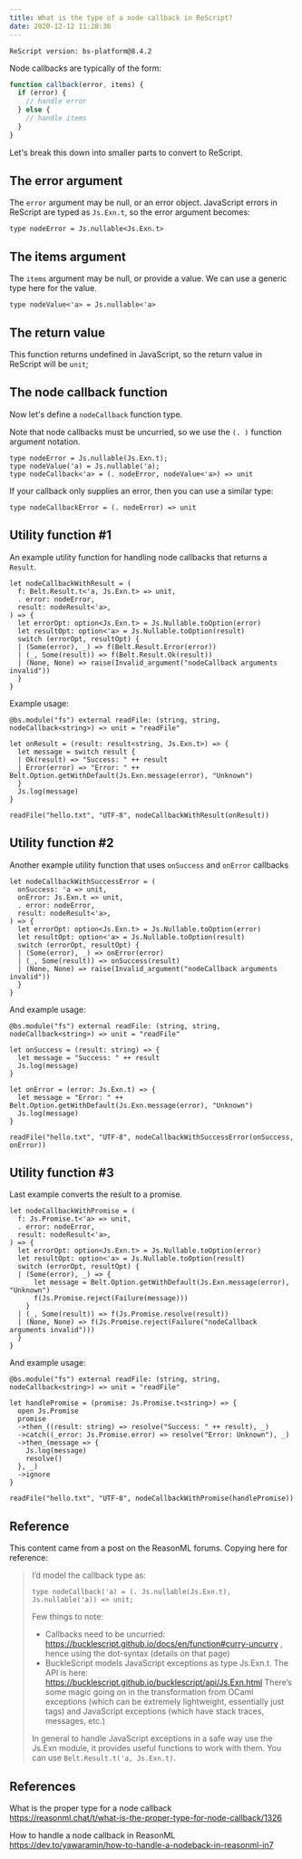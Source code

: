 ```yaml
---
title: What is the type of a node callback in ReScript?
date: 2020-12-12 11:28:36
---
```


```
ReScript version: bs-platform@8.4.2
```

Node callbacks are typically of the form:

```js
function callback(error, items) {
  if (error) {
    // handle error
  } else {
    // handle items
  }
}
```

Let's break this down into smaller parts to convert to ReScript.

## The error argument

The `error` argument may be null, or an error object. JavaScript errors in ReScript are typed as `Js.Exn.t`, so the error argument becomes:

```re
type nodeError = Js.nullable<Js.Exn.t>
```

## The items argument

The `items` argument may be null, or provide a value. We can use a generic type here for the value.

```re
type nodeValue<'a> = Js.nullable<'a>
```

## The return value

This function returns undefined in JavaScript, so the return value in ReScript will be `unit`;

## The node callback function

Now let's define a `nodeCallback` function type.

Note that node callbacks must be uncurried, so we use the `(. )` function argument notation.

```re
type nodeError = Js.nullable(Js.Exn.t);
type nodeValue('a) = Js.nullable('a);
type nodeCallback<'a> = (. nodeError, nodeValue<'a>) => unit
```

If your callback only supplies an error, then you can use a similar type:

```re
type nodeCallbackError = (. nodeError) => unit
```

## Utility function #1

An example utility function for handling node callbacks that returns a `Result`.

```re
let nodeCallbackWithResult = (
  f: Belt.Result.t<'a, Js.Exn.t> => unit,
  . error: nodeError,
  result: nodeResult<'a>,
) => {
  let errorOpt: option<Js.Exn.t> = Js.Nullable.toOption(error)
  let resultOpt: option<'a> = Js.Nullable.toOption(result)
  switch (errorOpt, resultOpt) {
  | (Some(error), _) => f(Belt.Result.Error(error))
  | (_, Some(result)) => f(Belt.Result.Ok(result))
  | (None, None) => raise(Invalid_argument("nodeCallback arguments invalid"))
  }
}
```

Example usage:

```re
@bs.module("fs") external readFile: (string, string, nodeCallback<string>) => unit = "readFile"

let onResult = (result: result<string, Js.Exn.t>) => {
  let message = switch result {
  | Ok(result) => "Success: " ++ result
  | Error(error) => "Error: " ++ Belt.Option.getWithDefault(Js.Exn.message(error), "Unknown")
  }
  Js.log(message)
}

readFile("hello.txt", "UTF-8", nodeCallbackWithResult(onResult))
```

## Utility function #2

Another example utility function that uses `onSuccess` and `onError` callbacks

```re
let nodeCallbackWithSuccessError = (
  onSuccess: 'a => unit,
  onError: Js.Exn.t => unit,
  . error: nodeError,
  result: nodeResult<'a>,
) => {
  let errorOpt: option<Js.Exn.t> = Js.Nullable.toOption(error)
  let resultOpt: option<'a> = Js.Nullable.toOption(result)
  switch (errorOpt, resultOpt) {
  | (Some(error), _) => onError(error)
  | (_, Some(result)) => onSuccess(result)
  | (None, None) => raise(Invalid_argument("nodeCallback arguments invalid"))
  }
}
```

And example usage:

```re
@bs.module("fs") external readFile: (string, string, nodeCallback<string>) => unit = "readFile"

let onSuccess = (result: string) => {
  let message = "Success: " ++ result
  Js.log(message)
}

let onError = (error: Js.Exn.t) => {
  let message = "Error: " ++ Belt.Option.getWithDefault(Js.Exn.message(error), "Unknown")
  Js.log(message)
}

readFile("hello.txt", "UTF-8", nodeCallbackWithSuccessError(onSuccess, onError))
```

## Utility function #3

Last example converts the result to a promise.

```re
let nodeCallbackWithPromise = (
  f: Js.Promise.t<'a> => unit,
  . error: nodeError,
  result: nodeResult<'a>,
) => {
  let errorOpt: option<Js.Exn.t> = Js.Nullable.toOption(error)
  let resultOpt: option<'a> = Js.Nullable.toOption(result)
  switch (errorOpt, resultOpt) {
  | (Some(error), _) => {
      let message = Belt.Option.getWithDefault(Js.Exn.message(error), "Unknown")
      f(Js.Promise.reject(Failure(message)))
    }
  | (_, Some(result)) => f(Js.Promise.resolve(result))
  | (None, None) => f(Js.Promise.reject(Failure("nodeCallback arguments invalid")))
  }
}
```

And example usage:

```re
@bs.module("fs") external readFile: (string, string, nodeCallback<string>) => unit = "readFile"

let handlePromise = (promise: Js.Promise.t<string>) => {
  open Js.Promise
  promise
  ->then_((result: string) => resolve("Success: " ++ result), _)
  ->catch((_error: Js.Promise.error) => resolve("Error: Unknown"), _)
  ->then_(message => {
    Js.log(message)
    resolve()
  }, _)
  ->ignore
}

readFile("hello.txt", "UTF-8", nodeCallbackWithPromise(handlePromise))
```

## Reference

This content came from a post on the ReasonML forums. Copying here for reference:

> I’d model the callback type as:
>
> `type nodeCallback('a) = (. Js.nullable(Js.Exn.t), Js.nullable('a)) => unit;`
>
> Few things to note:
>
> - Callbacks need to be uncurried: https://bucklescript.github.io/docs/en/function#curry-uncurry , hence using the dot-syntax (details on that page)
> - BuckleScript models JavaScript exceptions as type Js.Exn.t. The API is here: https://bucklescript.github.io/bucklescript/api/Js.Exn.html
>   There’s some magic going on in the transformation from OCaml exceptions (which can be extremely lightweight, essentially just tags) and JavaScript exceptions (which have stack traces, messages, etc.)
>
> In general to handle JavaScript exceptions in a safe way use the Js.Exn module, it provides useful functions to work with them. You can use `Belt.Result.t('a, Js.Exn.t)`.

## References

What is the proper type for a node callback  
https://reasonml.chat/t/what-is-the-proper-type-for-node-callback/1326

How to handle a node callback in ReasonML  
https://dev.to/yawaramin/how-to-handle-a-nodeback-in-reasonml-in7
